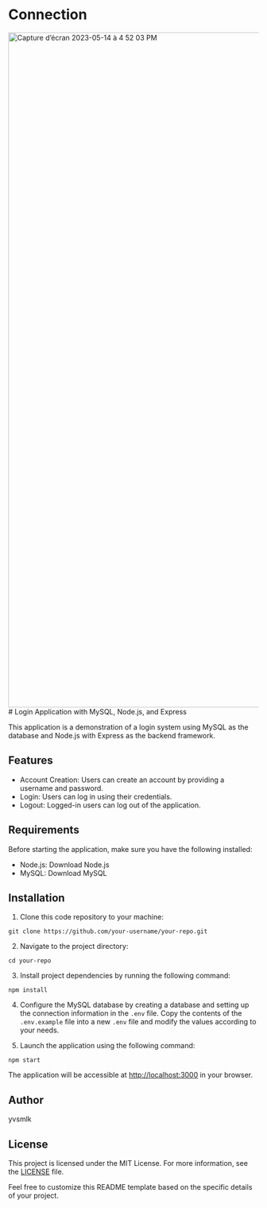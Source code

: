 # Connection
<img width="1359" alt="Capture d’écran 2023-05-14 à 4 52 03 PM" src="https://github.com/yvsmlk/connection/assets/118189708/144e7c02-57a0-4808-90db-1dfddc9f95a4">
# Login Application with MySQL, Node.js, and Express

This application is a demonstration of a login system using MySQL as the database and Node.js with Express as the backend framework.

## Features

- Account Creation: Users can create an account by providing a username and password.
- Login: Users can log in using their credentials.
- Logout: Logged-in users can log out of the application.

## Requirements

Before starting the application, make sure you have the following installed:

- Node.js: Download Node.js
- MySQL: Download MySQL

## Installation

1. Clone this code repository to your machine:

```
git clone https://github.com/your-username/your-repo.git
```

2. Navigate to the project directory:

```
cd your-repo
```

3. Install project dependencies by running the following command:

```
npm install
```

4. Configure the MySQL database by creating a database and setting up the connection information in the `.env` file. Copy the contents of the `.env.example` file into a new `.env` file and modify the values according to your needs.

5. Launch the application using the following command:

```
npm start
```

The application will be accessible at [http://localhost:3000](http://localhost:3000) in your browser.

## Author

yvsmlk

## License

This project is licensed under the MIT License. For more information, see the [LICENSE](LICENSE) file.

Feel free to customize this README template based on the specific details of your project.
